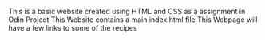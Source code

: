 This is a basic website created using HTML and CSS as a assignment in Odin Project
This Website contains a main index.html file
This Webpage will have a few links to some of the recipes

